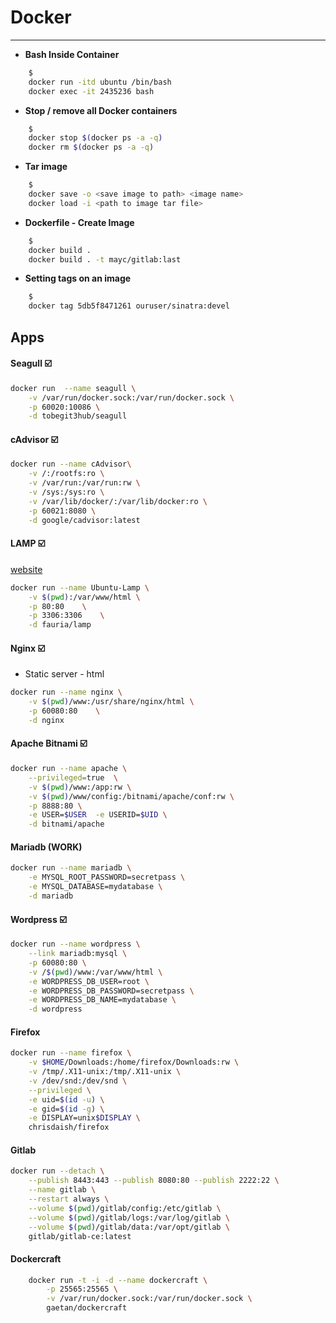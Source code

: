# Docker
- - - - - - - - - -

- **Bash Inside Container**

```bash
    $
    docker run -itd ubuntu /bin/bash
    docker exec -it 2435236 bash
```

- **Stop / remove all Docker containers**

```bash
    $
    docker stop $(docker ps -a -q)
    docker rm $(docker ps -a -q)
```

- **Tar image**

```bash
    $
    docker save -o <save image to path> <image name>
    docker load -i <path to image tar file>
```

- **Dockerfile - Create Image**

```bash
    $
    docker build .
    docker build . -t mayc/gitlab:last
```

- **Setting tags on an image**

```bash
    $
    docker tag 5db5f8471261 ouruser/sinatra:devel
```

## Apps

#### Seagull :ballot_box_with_check:

```bash
docker run  --name seagull \
    -v /var/run/docker.sock:/var/run/docker.sock \
    -p 60020:10086 \
    -d tobegit3hub/seagull
```
#### cAdvisor :ballot_box_with_check:

```bash
docker run --name cAdvisor\
    -v /:/rootfs:ro \
    -v /var/run:/var/run:rw \
    -v /sys:/sys:ro \
    -v /var/lib/docker/:/var/lib/docker:ro \
    -p 60021:8080 \
    -d google/cadvisor:latest
```

#### LAMP :ballot_box_with_check:

[website](https://github.com/fauria/docker-lamp)

```bash
docker run --name Ubuntu-Lamp \
    -v $(pwd):/var/www/html \
    -p 80:80    \
    -p 3306:3306    \
    -d fauria/lamp
```


#### Nginx :ballot_box_with_check:

- Static server - html

```bash
docker run --name nginx \
    -v $(pwd)/www:/usr/share/nginx/html \
    -p 60080:80    \
    -d nginx
```

#### Apache Bitnami :ballot_box_with_check:

```bash
docker run --name apache \
    --privileged=true  \
    -v $(pwd)/www:/app:rw \
    -v $(pwd)/www/config:/bitnami/apache/conf:rw \
    -p 8888:80 \
    -e USER=$USER  -e USERID=$UID \
    -d bitnami/apache
```

#### Mariadb (WORK)

```bash
docker run --name mariadb \
    -e MYSQL_ROOT_PASSWORD=secretpass \
    -e MYSQL_DATABASE=mydatabase \
    -d mariadb
```

#### Wordpress :ballot_box_with_check:

```bash
docker run --name wordpress \
    --link mariadb:mysql \
    -p 60080:80 \
    -v /$(pwd)/www:/var/www/html \
    -e WORDPRESS_DB_USER=root \
    -e WORDPRESS_DB_PASSWORD=secretpass \
    -e WORDPRESS_DB_NAME=mydatabase \
    -d wordpress
```

#### Firefox

```bash
docker run --name firefox \
    -v $HOME/Downloads:/home/firefox/Downloads:rw \
    -v /tmp/.X11-unix:/tmp/.X11-unix \
    -v /dev/snd:/dev/snd \
    --privileged \
    -e uid=$(id -u) \
    -e gid=$(id -g) \
    -e DISPLAY=unix$DISPLAY \
    chrisdaish/firefox
```

#### Gitlab

```bash
docker run --detach \
    --publish 8443:443 --publish 8080:80 --publish 2222:22 \
    --name gitlab \
    --restart always \
    --volume $(pwd)/gitlab/config:/etc/gitlab \
    --volume $(pwd)/gitlab/logs:/var/log/gitlab \
    --volume $(pwd)/gitlab/data:/var/opt/gitlab \
    gitlab/gitlab-ce:latest
```

#### Dockercraft

```bash
    docker run -t -i -d --name dockercraft \
        -p 25565:25565 \
        -v /var/run/docker.sock:/var/run/docker.sock \        
        gaetan/dockercraft
```
